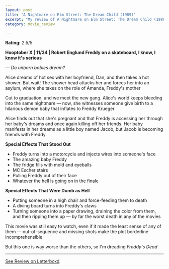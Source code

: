 ```yaml
---
layout: post
title: "A Nightmare on Elm Street: The Dream Child (1989)"
excerpt: "My review of A Nightmare on Elm Street: The Dream Child (1989)"
category: movie_review

---
```


**Rating:** 2.5/5

<b>Hooptober X | 11/34 | Robert Englund
</b>
<b>Freddy on a skateboard, I know, I know it's serious</b>

<i>— Do unborn babies dream?</i>

Alice dreams of hot sex with her boyfriend, Dan, and then takes a hot shower. But wait! The shower head attacks her and forces her into an asylum, where she takes on the role of Amanda, Freddy's mother

Cut to graduation, and we meet the new gang. Alice's world keeps bleeding into the same nightmare — now, she witnesses someone give birth to a hilarious demon baby that inflates to Freddy Krueger

Alice finds out that she's pregnant and that Freddy is accessing her through her baby's dreams and once again killing off her friends. Her baby manifests in her dreams as a little boy named Jacob, but Jacob is becoming friends with Freddy

<b>Special Effects That Stood Out</b>
* Freddy turns into a motorcycle and injects wires into someone's face
* The amazing baby Freddy
* The fridge fills with mold and eyeballs
* MC Escher stairs
* Pulling Freddy out of their face
* Whatever the hell is going on in the finale

<b>Special Effects That Were Dumb as Hell</b>
* Putting someone in a high chair and force-feeding them to death
* A diving board turns into Freddy's claws
* Turning someone into a paper drawing, draining the color from them, and then ripping them up — by far the worst death in any of the movies

This movie was still easy to watch, even if it made the least sense of any of them — out-of-sequence and missing shots make the plot borderline incomprehensible

But this one is way worse than the others, so I'm dreading <i>Freddy's Dead
</i>

<hr>

[See Review on Letterboxd](https://boxd.it/4XT7g9)
